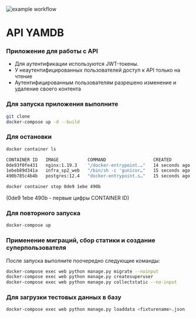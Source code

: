 ![example workflow](https://github.com/RomanCherkasov/yamdb_final/actions/workflows/yamdb_workflow.yml/badge.svg)
# API YAMDB
### Приложение для работы с API

- Для аутентификации используются JWT-токены.
- У неаутентифицированных пользователей доступ к API только на чтение
- Аутентифицированным пользователям разрешено изменение и удаление своего контента
### Для запуска приложения выполните
``` bash
git clone
docker-compose up -d --build
```
### Для остановки
``` bash
docker container ls

CONTAINER ID   IMAGE           COMMAND                  CREATED          STATUS          PORTS                                       NAMES
0de93f0fe431   nginx:1.19.3    "/docker-entrypoint.…"   14 seconds ago   Up 13 seconds   0.0.0.0:80->80/tcp, :::80->80/tcp           infra_sp2_nginx_1
1ebeb89d341a   infra_sp2_web   "/bin/sh -c 'gunicor…"   15 seconds ago   Up 14 seconds   0.0.0.0:8000->8000/tcp, :::8000->8000/tcp   infra_sp2_web_1
490b785c4b4b   postgres:12.4   "docker-entrypoint.s…"   15 seconds ago   Up 14 seconds   5432/tcp                                    infra_sp2_db_1

docker container stop 0de9 1ebe 490b
```
(0de9 1ebe 490b - первые цифры CONTAINER ID)
### Для повторного запуска
``` bash
docker-compose up
```
### Применение миграций, сбор статики и создание суперпользователя
После запуска выполните поочередно следующие команды:
``` bash
docker-compose exec web python manage.py migrate --noinput
docker-compose exec web python manage.py createsuperuser
docker-compose exec web python manage.py collectstatic --no-input 
```
### Для загрузки тестовых данных в базу
``` bash
docker-compose exec web python manage.py loaddata <fixturename>.json
```